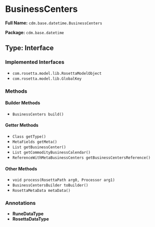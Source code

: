 # BusinessCenters

**Full Name:** `cdm.base.datetime.BusinessCenters`

**Package:** `cdm.base.datetime`

## Type: Interface

### Implemented Interfaces

- `com.rosetta.model.lib.RosettaModelObject`
- `com.rosetta.model.lib.GlobalKey`

### Methods

#### Builder Methods

- `BusinessCenters build()`

#### Getter Methods

- `Class getType()`
- `MetaFields getMeta()`
- `List getBusinessCenter()`
- `List getCommodityBusinessCalendar()`
- `ReferenceWithMetaBusinessCenters getBusinessCentersReference()`

#### Other Methods

- `void process(RosettaPath arg0, Processor arg1)`
- `BusinessCentersBuilder toBuilder()`
- `RosettaMetaData metaData()`

### Annotations

- **RuneDataType**
- **RosettaDataType**

